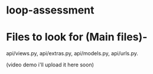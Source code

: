 # loop-assessment

# Files to look for (Main files)-

api/views.py, api/extras.py, api/models.py, api/urls.py.

(video demo i'll upload it here soon)
